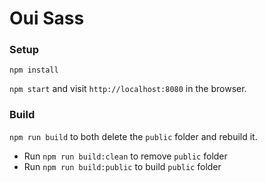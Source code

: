 # Oui Sass

### Setup
`npm install`

`npm start` and visit `http://localhost:8080` in the browser.


### Build

`npm run build` to both delete the `public` folder and rebuild it.

  * Run `npm run build:clean` to remove `public` folder
  * Run `npm run build:public` to build `public` folder



